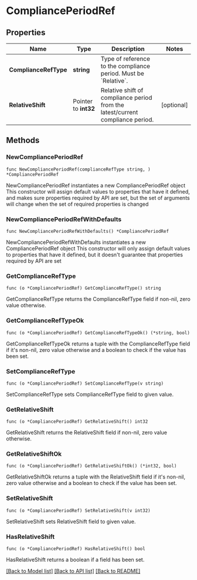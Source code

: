 # CompliancePeriodRef

## Properties

Name | Type | Description | Notes
------------ | ------------- | ------------- | -------------
**ComplianceRefType** | **string** | Type of reference to the compliance period. Must be &#x60;Relative&#x60;. | 
**RelativeShift** | Pointer to **int32** | Relative shift of compliance period from the latest/current compliance period. | [optional] 

## Methods

### NewCompliancePeriodRef

`func NewCompliancePeriodRef(complianceRefType string, ) *CompliancePeriodRef`

NewCompliancePeriodRef instantiates a new CompliancePeriodRef object
This constructor will assign default values to properties that have it defined,
and makes sure properties required by API are set, but the set of arguments
will change when the set of required properties is changed

### NewCompliancePeriodRefWithDefaults

`func NewCompliancePeriodRefWithDefaults() *CompliancePeriodRef`

NewCompliancePeriodRefWithDefaults instantiates a new CompliancePeriodRef object
This constructor will only assign default values to properties that have it defined,
but it doesn't guarantee that properties required by API are set

### GetComplianceRefType

`func (o *CompliancePeriodRef) GetComplianceRefType() string`

GetComplianceRefType returns the ComplianceRefType field if non-nil, zero value otherwise.

### GetComplianceRefTypeOk

`func (o *CompliancePeriodRef) GetComplianceRefTypeOk() (*string, bool)`

GetComplianceRefTypeOk returns a tuple with the ComplianceRefType field if it's non-nil, zero value otherwise
and a boolean to check if the value has been set.

### SetComplianceRefType

`func (o *CompliancePeriodRef) SetComplianceRefType(v string)`

SetComplianceRefType sets ComplianceRefType field to given value.


### GetRelativeShift

`func (o *CompliancePeriodRef) GetRelativeShift() int32`

GetRelativeShift returns the RelativeShift field if non-nil, zero value otherwise.

### GetRelativeShiftOk

`func (o *CompliancePeriodRef) GetRelativeShiftOk() (*int32, bool)`

GetRelativeShiftOk returns a tuple with the RelativeShift field if it's non-nil, zero value otherwise
and a boolean to check if the value has been set.

### SetRelativeShift

`func (o *CompliancePeriodRef) SetRelativeShift(v int32)`

SetRelativeShift sets RelativeShift field to given value.

### HasRelativeShift

`func (o *CompliancePeriodRef) HasRelativeShift() bool`

HasRelativeShift returns a boolean if a field has been set.


[[Back to Model list]](../README.md#documentation-for-models) [[Back to API list]](../README.md#documentation-for-api-endpoints) [[Back to README]](../README.md)


